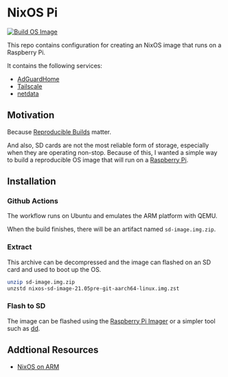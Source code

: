 # NixOS Pi

[![Build OS Image](https://github.com/davegallant/nixos-pi/actions/workflows/build-sd-image.yaml/badge.svg)](https://github.com/davegallant/nixos-pi/actions/workflows/build-sd-image.yaml)

This repo contains configuration for creating an NixOS image that runs on a Raspberry Pi.

It contains the following services:
  - [AdGuardHome](https://github.com/AdguardTeam/AdGuardHome)
  - [Tailscale](https://tailscale.com/)
  - [netdata](https://github.com/netdata/netdata)

## Motivation

Because [Reproducible Builds](https://reproducible-builds.org/) matter.

And also, SD cards are not the most reliable form of storage, especially when they are operating non-stop. Because of this, I wanted a simple way to build a reproducible OS image that will run on a [Raspberry Pi](https://www.raspberrypi.org/).

## Installation

### Github Actions

The workflow runs on Ubuntu and emulates the ARM platform with QEMU.

When the build finishes, there will be an artifact named `sd-image.img.zip`.

### Extract

This archive can be decompressed and the image can flashed on an SD card and used to boot up the OS.

```bash
unzip sd-image.img.zip
unzstd nixos-sd-image-21.05pre-git-aarch64-linux.img.zst
```

### Flash to SD

The image can be flashed using the [Raspberry Pi Imager](https://www.raspberrypi.org/blog/raspberry-pi-imager-imaging-utility/) or a simpler tool such as [dd](https://man7.org/linux/man-pages/man1/dd.1.html).

## Addtional Resources

- [NixOS on ARM](https://nixos.wiki/wiki/NixOS_on_ARM#Installation)

